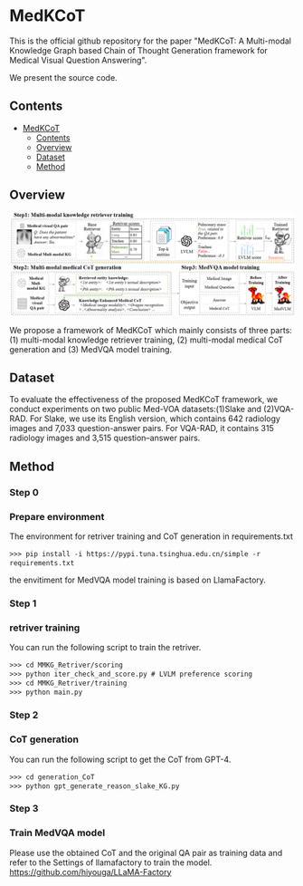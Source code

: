 # MedKCoT

This is the official github repository for the paper "MedKCoT: A Multi-modal Knowledge Graph based Chain of Thought Generation framework for Medical Visual Question Answering".

We present the source code.

## Contents

- [MedKCoT](#MedKCoT)
  - [Contents](#Contents)
  - [Overview](#Overview)
  - [Dataset](#Dataset)
  - [Method](#Method)

## Overview
![MedKCoT](https://github.com/EnjoyFailure/MedKCoT/blob/main/framework.jpg)

We propose a framework of MedKCoT which mainly consists of three parts: (1) multi-modal knowledge retriever training, (2) multi-modal medical CoT generation and (3) MedVQA model training.

## Dataset
To evaluate the effectiveness of the proposed MedKCoT framework, we conduct experiments on two public Med-VOA datasets:(1)Slake and (2)VQA-RAD.
For Slake, we use its English version, which contains 642 radiology images and 7,033 question-answer pairs. For VQA-RAD, it contains 315 radiology images and 3,515 question–answer pairs.

## Method

### Step 0 
### Prepare environment
The environment for retriver training and CoT generation in requirements.txt
```
>>> pip install -i https://pypi.tuna.tsinghua.edu.cn/simple -r requirements.txt
```
the envitiment for MedVQA model training is based on LlamaFactory.

### Step 1
### retriver training
You can run the following script to train the retriver.
```
>>> cd MMKG_Retriver/scoring
>>> python iter_check_and_score.py # LVLM preference scoring
>>> cd MMKG_Retriver/training
>>> python main.py
```

### Step 2 
### CoT generation
You can run the following script to get the CoT from GPT-4.
```
>>> cd generation_CoT
>>> python gpt_generate_reason_slake_KG.py
```

### Step 3
### Train MedVQA model
Please use the obtained CoT and the original QA pair as training data and refer to the Settings of llamafactory to train the model.
https://github.com/hiyouga/LLaMA-Factory


